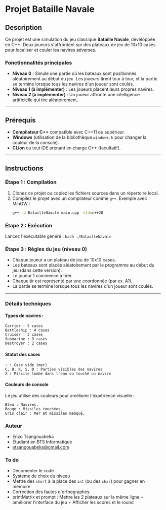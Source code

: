# Projet Bataille Navale

## Description

Ce projet est une simulation du jeu classique **Bataille Navale**, développée en C++. Deux joueurs s'affrontent sur des plateaux de jeu de 10x10 cases pour localiser et couler les navires adverses.

### Fonctionnalités principales
- **Niveau 0** : Simule une partie où les bateaux sont positionnés aléatoirement au début du jeu. Les joueurs tirent tour à tour, et la partie se termine lorsque tous les navires d'un joueur sont coulés.
- **Niveau 1 (à implémenter)** : Les joueurs placent leurs propres navires.
- **Niveau 2 (à implémenter)** : Un joueur affronte une intelligence artificielle qui tire aléatoirement.

---

## Prérequis

- **Compilateur C++** compatible avec C++11 ou supérieur.
- **Windows** (utilisation de la bibliothèque `windows.h` pour changer la couleur de la console).
- **CLion** ou tout IDE prenant en charge C++ (facultatif).

---

## Instructions

### Étape 1 : Compilation
1. Clonez ce projet ou copiez les fichiers sources dans un répertoire local.
2. Compilez le projet avec un compilateur comme `g++`. Exemple avec MinGW :
   ```bash
   g++ -o BatailleNavale main.cpp -std=c++20
   ```


### Étape 2 : Exécution

Lancez l'exécutable généré :
    ```bash
    ./BatailleNavale
    ```

### Étape 3 : Règles du jeu (niveau 0)

- Chaque joueur a un plateau de jeu de 10x10 cases.
- Les bateaux sont placés aléatoirement par le programme au début du jeu (dans cette version).
- Le joueur 1 commence à tirer.
- Chaque tir est représenté par une coordonnée (par ex. A1).
- La partie se termine lorsque tous les navires d'un joueur sont coulés.

---

### Détails techniques
#### **Types de navires :**

    Carrier : 5 cases
    Battleship : 4 cases
    Cruiser : 3 cases
    Submarine : 3 cases
    Destroyer : 2 cases

#### **Statut des cases**

    ~ : Case vide (mer)
    C, B, K, S, D : Parties visibles des navires
    X : Missile tombé dans l'eau ou touché un navire

#### **Couleurs de console**

Le jeu utilise des couleurs pour améliorer l'expérience visuelle :

    Bleu : Navires.
    Rouge : Missiles touchées.
    Gris clair : Mer et missiles manqué.


### **Auteur**

- Enzo Tsangouabeka
- Étudiant en BTS Informatique
- etsangouabeka@gmail.com


### To do
- Décomenter le code
- Systeme de choix du niveau
- Mettre des `short` à la place des `int` (ou des `char`) pour gagner en mémoire
- Correction des fautes d'orthographes
- printMatrix et prompt : Mettre les 2 plateaux sur la même ligne + améliorer l'interface du jeu + Afficher les scores et le round